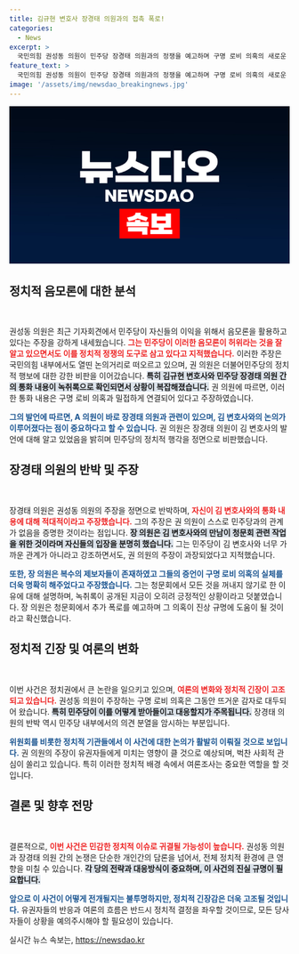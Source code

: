 ```yaml
---
title: 김규현 변호사 장경태 의원과의 접촉 폭로!
categories:
  - News
excerpt: >
  국민의힘 권성동 의원이 민주당 장경태 의원과의 정쟁을 예고하며 구명 로비 의혹의 새로운 증거를 주장했다. 반면 장 의원은 권 의원의 주장을 정면 반박하며 청문회에서 추가 폭로를 예고했다. 이들의 논란이 앞으로 어떤 전개를 가져올지 주목된다!
feature_text: >
  국민의힘 권성동 의원이 민주당 장경태 의원과의 정쟁을 예고하며 구명 로비 의혹의 새로운 증거를 주장했다. 반면 장 의원은 권 의원의 주장을 정면 반박하며 청문회에서 추가 폭로를 예고했다. 이들의 논란이 앞으로 어떤 전개를 가져올지 주목된다!
image: '/assets/img/newsdao_breakingnews.jpg'
---
```


<p><img src="/assets/img/newsdao_breakingnews.jpg" alt="ranknews 속보" /></p>

<h2 data-ke-size="size26">정치적 음모론에 대한 분석</h2>

<p data-ke-size="size16">&nbsp;</p>

<p>권성동 의원은 최근 기자회견에서 민주당이 자신들의 이익을 위해서 음모론을 활용하고 있다는 주장을 강하게 내세웠습니다. <b><span style="color: #ee2323;">그는 민주당이 이러한 음모론이 허위라는 것을 잘 알고 있으면서도 이를 정치적 정쟁의 도구로 삼고 있다고 지적했습니다.</span></b> 이러한 주장은 국민의힘 내부에서도 열띤 논의거리로 떠오르고 있으며, 권 의원은 더불어민주당의 정치적 행보에 대한 강한 비판을 이어갔습니다. <b><span style="background-color: #21538527;">특히 김규현 변호사와 민주당 장경태 의원 간의 통화 내용이 녹취록으로 확인되면서 상황이 복잡해졌습니다.</span></b> 권 의원에 따르면, 이러한 통화 내용은 구명 로비 의혹과 밀접하게 연결되어 있다고 주장하였습니다. </p>

<p><b><span style="color: #1a5490;">그의 발언에 따르면, A 의원이 바로 장경태 의원과 관련이 있으며, 김 변호사와의 논의가 이루어졌다는 점이 중요하다고 할 수 있습니다.</span></b> 권 의원은 장경태 의원이 김 변호사의 발언에 대해 알고 있었음을 밝히며 민주당의 정치적 행각을 정면으로 비판했습니다. </p>

<h2 data-ke-size="size26">장경태 의원의 반박 및 주장</h2>

<p data-ke-size="size16">&nbsp;</p>

<p>장경태 의원은 권성동 의원의 주장을 정면으로 반박하며, <b><span style="color: #ee2323;">자신이 김 변호사와의 통화 내용에 대해 적대적이라고 주장했습니다.</span></b> 그의 주장은 권 의원이 스스로 민주당과의 관계가 없음을 증명한 것이라는 점입니다. <b><span style="background-color: #21538527;">장 의원은 김 변호사와의 만남이 청문회 관련 작업을 위한 것이라며 자신들의 입장을 분명히 했습니다.</span></b> 그는 민주당이 김 변호사와 너무 가까운 관계가 아니라고 강조하면서도, 권 의원의 주장이 과장되었다고 지적했습니다.</p>

<p><b><span style="color: #1a5490;">또한, 장 의원은 복수의 제보자들이 존재하였고 그들의 증언이 구명 로비 의혹의 실체를 더욱 명확히 해주었다고 주장했습니다.</span></b> 그는 청문회에서 모든 것을 꺼내지 않기로 한 이유에 대해 설명하며, 녹취록이 공개된 지금이 오히려 긍정적인 상황이라고 덧붙였습니다. 장 의원은 청문회에서 추가 폭로를 예고하며 그 의혹이 진상 규명에 도움이 될 것이라고 확신했습니다. </p>

<h2 data-ke-size="size26">정치적 긴장 및 여론의 변화</h2>

<p data-ke-size="size16">&nbsp;</p>

<p>이번 사건은 정치권에서 큰 논란을 일으키고 있으며, <b><span style="color: #ee2323;">여론의 변화와 정치적 긴장이 고조되고 있습니다.</span></b> 권성동 의원이 주장하는 구명 로비 의혹은 그동안 뜨거운 감자로 대두되어 왔습니다. <b><span style="background-color: #21538527;">특히 민주당이 이를 어떻게 받아들이고 대응할지가 주목됩니다.</span></b> 장경태 의원의 반박 역시 민주당 내부에서의 의견 분열을 암시하는 부분입니다. </p>

<p><b><span style="color: #1a5490;">위원회를 비롯한 정치적 기관들에서 이 사건에 대한 논의가 활발히 이뤄질 것으로 보입니다.</span></b> 권 의원의 주장이 유권자들에게 미치는 영향이 클 것으로 예상되며, 벅찬 사회적 관심이 쏠리고 있습니다. 특히 이러한 정치적 배경 속에서 여론조사는 중요한 역할을 할 것입니다. </p>

<h2 data-ke-size="size26">결론 및 향후 전망</h2>

<p data-ke-size="size16">&nbsp;</p>

<p>결론적으로, <b><span style="color: #ee2323;">이번 사건은 민감한 정치적 이슈로 귀결될 가능성이 높습니다.</span></b> 권성동 의원과 장경태 의원 간의 논쟁은 단순한 개인간의 담론을 넘어서, 전체 정치적 환경에 큰 영향을 미칠 수 있습니다. <b><span style="background-color: #21538527;">각 당의 전략과 대응방식이 중요하며, 이 사건의 진실 규명이 필요합니다.</span></b></p>

<p><b><span style="color: #1a5490;">앞으로 이 사건이 어떻게 전개될지는 불투명하지만, 정치적 긴장감은 더욱 고조될 것입니다.</span></b> 유권자들의 반응과 여론의 흐름은 반드시 정치적 결정을 좌우할 것이므로, 모든 당사자들이 상황을 예의주시해야 할 필요성이 있습니다.</p>
실시간 뉴스 속보는, <a href="https://newsdao.kr" rel="dofollow">https://newsdao.kr</a>


